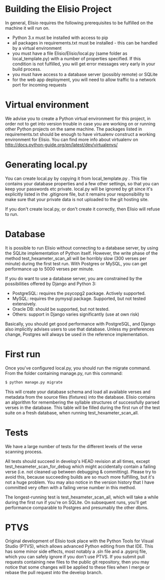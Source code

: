 Building the Elisio Project
===
In general, Elisio requires the following prerequisites to be fulfilled on the machine it will run on.

* Python 3.x must be installed with access to pip
* all packages in requirements.txt must be installed - this can be handled by a virtual environment
* you must have a file Elisio/Elisio/local.py (same folder as local_template.py) with a number of properties specified. 
If this condition is not fulfilled, you will get error messages very early in your build process.
* you must have access to a database server (possibly remote) or SQLite
* for the web app deployment, you will need to allow traffic to a network port for incoming requests

Virtual environment
===

We advise you to create a Python virtual environment for this project,
in order not to get into version trouble in case you are working on or running other Python projects on the same machine.
The packages listed in requirements.txt should be enough to have virtualenv construct a working environment for Elisio.
You can find more info about virtualenv on http://docs.python-guide.org/en/latest/dev/virtualenvs/

Generating local.py
===

You can create local.py by copying it from local_template.py . This file contains your database properties and a few other settings,
so that you can keep your passwords etc private. local.py will be ignored by git since it's explicitly listed in the .gitignore file,
but it remains your responsibility to make sure that your private data is not uploaded to the git hosting site.

If you don't create local.py, or don't create it correctly, then Elisio will refuse to run.

Database
===

It is possible to run Elisio without connecting to a database server, by using the SQLite implementation of Python itself.
However, the write phase of the method test_hexameter_scan_all will be horribly slow (300 verses per minute) during the first test run.
With Postgres or MySQL, you can get performance up to 5000 verses per minute.

If you do want to use a database server, you are constrained by the possibilities offered by Django and Python 3:
* PostgreSQL: requires the psycopg2 package. Actively supported.
* MySQL: requires the pymysql package. Supported, but not tested extensively.
* Oracle DB: should be supported, but not tested.
* Others: support in Django varies significantly (use at own risk)

Basically, you should get good performance with PostgreSQL, and Django also implicitly advises users to use that database.
Unless my preferences change, Postgres will always be used in the reference implementation.

First run
===

Once you've configured local.py, you should run the migrate command. From the folder containing manage.py, run this command:

```bash
$ python manage.py migrate
```

This will create your database schema and load all available verses and metadata from the source files (fixtures) into the database.
Elisio contains an algorithm for remembering the syllable structures of successfully parsed verses in the database.
This table will be filled during the first run of the test suite on a fresh database, when running test_hexameter_scan_all.

Tests
===

We have a large number of tests for the different levels of the verse scanning process.

All tests should succeed in develop's HEAD revision at all times, except test_hexameter_scan_for_debug
which might accidentally contain a failing verse (i.e. not cleaned up between debugging & committing).
Please try to avoid this, because succeeding builds are so much more fulfilling, but it's not a huge problem.
You may also notice in the version history that I have committed very often with a failing verse number in this method.

The longest-running test is test_hexameter_scan_all, which will take a while during the first run if you're on SQLite.
On subsequent runs, you'll get performance comparable to Postgres and presumably the other dbms.

PTVS
===

Original development of Elisio took place with the Python Tools for Visual Studio (PTVS), which allows advanced Python editing from that IDE.
This has some minor side effects, most notably a .sln file and a .pyproj file, which you can safely ignore if you don't use PTVS.
If you submit pull requests containing new files to the public git repository, then you may notice that some changes will be applied to these
files when I merge or rebase the pull request into the develop branch.
